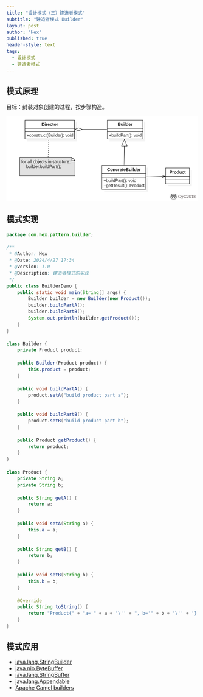 ```yaml
---
title: "设计模式（三）建造者模式"
subtitle: "建造者模式 Builder"
layout: post
author: "Hex"
published: true
header-style: text
tags:
  - 设计模式
  - 建造者模式
---
```


## 模式原理

目标：封装对象创建的过程，按步骤构造。

![](../img/in-post/建造者模式.png)

## 模式实现

```java
package com.hex.pattern.builder;

/**
 * @Author: Hex
 * @Date: 2024/4/27 17:34
 * @Version: 1.0
 * @Description: 建造者模式的实现
 */
public class BuilderDemo {
    public static void main(String[] args) {
        Builder builder = new Builder(new Product());
        builder.buildPartA();
        builder.buildPartB();
        System.out.println(builder.getProduct());
    }
}

class Builder {
    private Product product;

    public Builder(Product product) {
        this.product = product;
    }

    public void buildPartA() {
        product.setA("build product part a");
    }

    public void buildPartB() {
        product.setB("build product part b");
    }

    public Product getProduct() {
        return product;
    }
}

class Product {
    private String a;
    private String b;

    public String getA() {
        return a;
    }

    public void setA(String a) {
        this.a = a;
    }

    public String getB() {
        return b;
    }

    public void setB(String b) {
        this.b = b;
    }

    @Override
    public String toString() {
        return "Product{" + "a='" + a + '\'' + ", b='" + b + '\'' + '}';
    }
}
```

## 模式应用

- [java.lang.StringBuilder](http://docs.oracle.com/javase/8/docs/api/java/lang/StringBuilder.html)
- [java.nio.ByteBuffer](http://docs.oracle.com/javase/8/docs/api/java/nio/ByteBuffer.html#put-byte-)
- [java.lang.StringBuffer](http://docs.oracle.com/javase/8/docs/api/java/lang/StringBuffer.html#append-boolean-)
- [java.lang.Appendable](http://docs.oracle.com/javase/8/docs/api/java/lang/Appendable.html)
- [Apache Camel builders](https://github.com/apache/camel/tree/0e195428ee04531be27a0b659005e3aa8d159d23/camel-core/src/main/java/org/apache/camel/builder)
